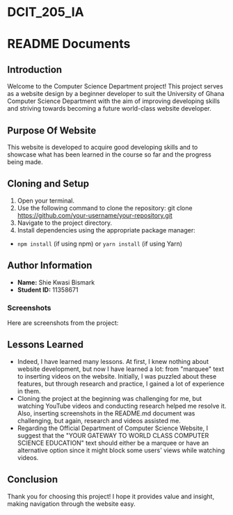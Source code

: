 # DCIT_205_IA
# README Documents

## Introduction
Welcome to the Computer Science Department project! This project serves as a website design by a beginner developer to suit the University of Ghana Computer Science Department with the aim of improving developing skills and striving towards becoming a future world-class website developer.

## Purpose Of Website
This website is developed to acquire good developing skills and to showcase what has been learned in the course so far and the progress being made.

## Cloning and Setup
1. Open your terminal.
2. Use the following command to clone the repository:
git clone https://github.com/your-username/your-repository.git
3. Navigate to the project directory.
4. Install dependencies using the appropriate package manager:
- `npm install` (if using npm) or `yarn install` (if using Yarn)

## Author Information
- **Name:** Shie Kwasi Bismark
- **Student ID:** 11358671

### Screenshots
Here are screenshots from the project:
<imag scr ="C:\11358671-DCIT_205_IA-1\Screenshot (55).png">

## Lessons Learned
- Indeed, I have learned many lessons. At first, I knew nothing about website development, but now I have learned a lot: from "marquee" text to inserting videos on the website. Initially, I was puzzled about these features, but through research and practice, I gained a lot of experience in them.
- Cloning the project at the beginning was challenging for me, but watching YouTube videos and conducting research helped me resolve it. Also, inserting screenshots in the README.md document was challenging, but again, research and videos assisted me.
- Regarding the Official Department of Computer Science Website, I suggest that the "YOUR GATEWAY TO WORLD CLASS COMPUTER SCIENCE EDUCATION" text should either be a marquee or have an alternative option since it might block some users' views while watching videos.

## Conclusion
Thank you for choosing this project! I hope it provides value and insight, making navigation through the website easy.

